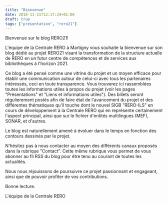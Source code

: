 ```yaml
---
title: "Bienvenue"
date: 2018-11-21T12:17:24+01:00
draft: true
tags: ["présentation", "rero21"]
---
```

Bienvenue sur le blog RERO21!

L'équipe de la Centrale RERO à Martigny vous souhaite la bienvenue sur son blog dédié au projet RERO21 visant la transformation de la structure actuelle de RERO en un futur centre de compétences et de services aux bibliothèques à l'horizon 2021.

Ce blog a été pensé comme une vitrine du projet et un moyen efficace pour établir une communication autour de celui-ci avec tous les partenaires intéressés, ceci en toute transparence.
Vous trouverez ici rassemblées toutes les informations utiles à propos du projet (voir les pages "Présentations" et "Liens et informations utiles").
Des billets seront régulierement postés afin de faire état de l'avancement du projet et des différentes thématiques qu'il touche dont le nouvel SIGB "RERO-ILS" en cours de développement
à la Centrale RERO qui en représente certainement l'aspect principal, ainsi que sur le fichier d'entités multilingues (MEF), SONAR, et d'autres.

Le blog est naturellement amené à évoluer dans le temps en fonction des contours dessinés par le projet.

N'hésitez pas à nous contacter au moyen des différents canaux proposés dans la rubrique "Contact".
Cette même rubrique vous permet de vous abonner au fil RSS du blog pour être tenu au courant de toutes les actualités.

Nous nous réjouissons de poursuivre ce projet passionnant et engageant, ainsi que de pouvoir profiter de vos contributions.

Bonne lecture.

L'équipe de la Centrale RERO
